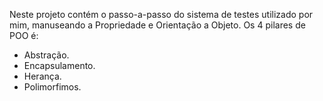 Neste projeto contém o passo-a-passo do sistema de testes utilizado por mim, manuseando a  Propriedade e Orientação a Objeto.
Os 4 pilares de POO é:
- Abstração.
- Encapsulamento.
- Herança.
- Polimorfimos.
